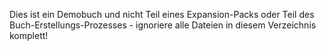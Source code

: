
Dies ist ein Demobuch und nicht Teil eines Expansion-Packs oder Teil des Buch-Erstellungs-Prozesses - ignoriere alle Dateien in diesem Verzeichnis komplett!

